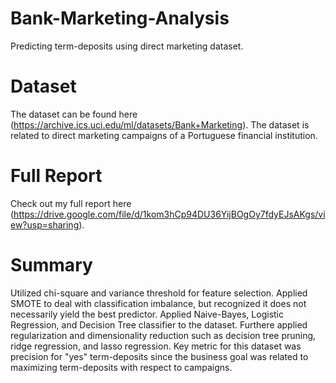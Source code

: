 # Bank-Marketing-Analysis
Predicting term-deposits using direct marketing dataset.

# Dataset
The dataset can be found here (https://archive.ics.uci.edu/ml/datasets/Bank+Marketing). The dataset is related to direct marketing campaigns of a Portuguese financial institution.

# Full Report
Check out my full report here (https://drive.google.com/file/d/1kom3hCp94DU36YijBOgOy7fdyEJsAKgs/view?usp=sharing).

# Summary
Utilized chi-square and variance threshold for feature selection. Applied SMOTE to deal with classification imbalance, but recognized it does not necessarily yield the best predictor. Applied Naive-Bayes, Logistic Regression, and Decision Tree classifier to the dataset. Furthere applied regularization and dimensionality reduction such as decision tree pruning, ridge regression, and lasso regression. Key metric for this dataset was precision for "yes" term-deposits since the business goal was related to maximizing term-deposits with respect to campaigns.
